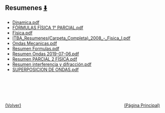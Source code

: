
<html>
<body>
<h2>Resumenes <a href="https://downgit.github.io/#/home?url=https://github.com/Apuntes-FIUBA/Apuntes-Electronica/tree/main/82 - Física/8201 - Fisica I/Resumenes" style="font-size:20px">  ⬇️ </a></h2>
<ul>
    <li><a href="Dinamica.pdf">Dinamica.pdf</a></li>
    <li><a href="FÓRMULAS FÍSICA 1° PARCIAL.pdf">FÓRMULAS FÍSICA 1° PARCIAL.pdf</a></li>
    <li><a href="Física.pdf">Física.pdf</a></li>
    <li><a href="ITBA_Resumenes(Carpeta_Completa)_2008_-_Fisica_I.pdf">ITBA_Resumenes(Carpeta_Completa)_2008_-_Fisica_I.pdf</a></li>
    <li><a href="Ondas Mecanicas.pdf">Ondas Mecanicas.pdf</a></li>
    <li><a href="Resumen Formulas.pdf">Resumen Formulas.pdf</a></li>
    <li><a href="Resumen Ondas 2019-07-06.pdf">Resumen Ondas 2019-07-06.pdf</a></li>
    <li><a href="Resumen PARCIAL 2 FÍSICA.pdf">Resumen PARCIAL 2 FÍSICA.pdf</a></li>
    <li><a href="Resumen interferencia y difracción.pdf">Resumen interferencia y difracción.pdf</a></li>
    <li><a href="SUPERPOSICION DE ONDAS.pdf">SUPERPOSICION DE ONDAS.pdf</a></li>
</ul>
</body>
</html>



<br><br><br><br><br><a href="../" style="float: left">(Volver)</a> <a href="https://apuntes-fiuba.github.io/Apuntes-Electronica" style="float: right">(Página Principal)</a>
